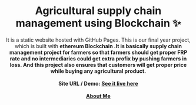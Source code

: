 <h1 align="center">Agricultural supply chain management using Blockchain ✨</h1>

<p align="center">
  <p align="center">
    It is a static website hosted with GitHub Pages. This is our final year project, which is built with <b>ethereum Blockchain<b/>
    .It is basically supply chain management project for farmers so that farmers should get proper FRP rate and no intermediaries could       get extra profix by pushing farmers in loss. And this project also ensures that customers will get proper price while buying any              agricultural product.
    <br /><br />
    Site URL / Demo: 
    <a href="https://swapnil7895.github.io/AgriBlockchainTrade/#"> See it live here</a>
    <br />
    <br />
    <a href="https://swapnil7895.github.io/myPortfolio/">About Me</a>
  </p>
</p>
